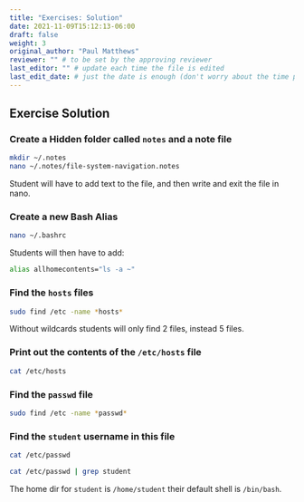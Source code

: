 ```yaml
---
title: "Exercises: Solution"
date: 2021-11-09T15:12:13-06:00
draft: false
weight: 3
original_author: "Paul Matthews" 
reviewer: "" # to be set by the approving reviewer
last_editor: "" # update each time the file is edited
last_edit_date: # just the date is enough (don't worry about the time portion)
---
```


## Exercise Solution

### Create a Hidden folder called `notes` and a note file

```bash
mkdir ~/.notes
nano ~/.notes/file-system-navigation.notes
```

Student will have to add text to the file, and then write and exit the file in nano.

### Create a new Bash Alias

```bash
nano ~/.bashrc
```

Students will then have to add:
```bash
alias allhomecontents="ls -a ~"
```

### Find the `hosts` files

```bash
sudo find /etc -name *hosts*
```

Without wildcards students will only find 2 files, instead 5 files.

### Print out the contents of the `/etc/hosts` file

```bash
cat /etc/hosts
```

### Find the `passwd` file

```bash
sudo find /etc -name *passwd*
```

### Find the `student` username in this file

```bash
cat /etc/passwd
```

```bash
cat /etc/passwd | grep student
```

The home dir for `student` is `/home/student` their default shell is `/bin/bash`.